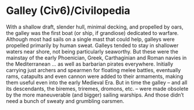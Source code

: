 # Galley (Civ6)/Civilopedia

With a shallow draft, slender hull, minimal decking, and propelled by oars, the galley was the first boat (or ship, if grandiose) dedicated to warfare. Although most had sails on a single mast that could help, galleys were propelled primarily by human sweat. Galleys tended to stay in shallower waters near shore, not being particularly seaworthy. But these were the mainstay of the early Phoenician, Greek, Carthaginian and Roman navies in the Mediterranean … as well as barbarian pirates everywhere. Initially carrying just archers and spearmen for floating melee battles, eventually rams, catapults and even cannon were added to their armaments, making them useful even into the early Medieval Era. But in time the galley – and all its descendants, the biremes, triremes, dromons, etc. – were made obsolete by the more maneuverable (and bigger) sailing warships. And those didn’t need a bunch of sweaty and grumbling oarsmen.